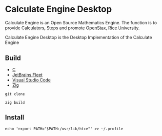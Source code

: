 [C Language]: https://learn.microsoft.com/en-us/cpp/c-language
[Fleet]: https://jetbrains.com/fleet/
[Rice]: https://rice.edu
[Stax]: https://openstax.org]
[VSCode]: https://code.visualstudio.com/docs
[Zig Language]: https://ziglang.org/

<a href="https://github.com/HyaenaTechnologies/calculate_engine">
  <h1>
    <picture>
      <img src="https://github.com/HyaenaTechnologies/calculate_engine_desktop/blob/main/assets/hce_markdown.png" alt="">
    </picture>
  </h1>
</a>

# Calculate Engine Desktop

Calculate Engine is an Open Source Mathematics Engine. The function is to provide Calculators, 
Steps and promote [OpenStax][Stax], [Rice University][Rice].

Calculate Engine Desktop is the Desktop Implementation of the Calculate Engine

## Build

- [C][C Language]
- [JetBrains Fleet][Fleet] 
- [Visual Studio Code][VSCode]
- [Zig][Zig Language]

```shell
git clone

zig build
```

## Install

```shell
echo 'export PATH="$PATH:/usr/lib/htce"' >> ~/.profile
```